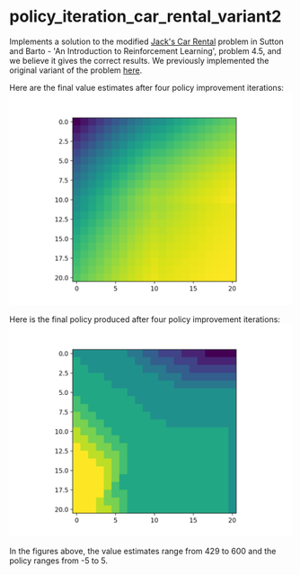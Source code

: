 # policy_iteration_car_rental_variant2

Implements a solution to the modified [Jack's Car Rental](http://www.incompleteideas.net/sutton/book/first/4/node4.html) problem in Sutton and Barto - 'An Introduction to Reinforcement Learning',
problem 4.5, and we believe it gives the correct results. We previously implemented the original variant of the problem [here](https://github.com/lucaslingle/policy_iteration_car_rental). 

Here are the final value estimates after four policy improvement iterations:
![value estimates](assets/value_estimates_final.png)

Here is the final policy produced after four policy improvement iterations:
![policy](assets/policy_final.png)

In the figures above, the value estimates range from 429 to 600 and the policy ranges from -5 to 5.
